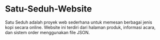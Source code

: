 # Satu-Seduh-Website
Satu Seduh adalah proyek web sederhana untuk memesan berbagai jenis kopi secara online. Website ini terdiri dari halaman produk, informasi acara, dan sistem order menggunakan file JSON.
